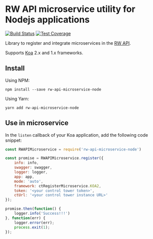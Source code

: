 # RW API microservice utility for Nodejs applications

[![Build Status](https://travis-ci.com/resource-watch/rw-api-microservice-node.svg?branch=main)](https://travis-ci.com/resource-watch/rw-api-microservice-node)
[![Test Coverage](https://api.codeclimate.com/v1/badges/ee1ee2cab3d50b46fcd1/test_coverage)](https://codeclimate.com/github/resource-watch/rw-api-microservice-node/test_coverage)

Library to register and integrate microservices in the [RW API](https://api.resourcewatch.org/).

Supports [Koa](https://koajs.com/) 2.x and 1.x frameworks. 

## Install

Using NPM:
````
npm install --save rw-api-microservice-node
````

Using Yarn:
````
yarn add rw-api-microservice-node
````

## Use in microservice

In the `listen` callback of your Koa application, add the following code snippet:

```javascript
const RWAPIMicroservice = require('rw-api-microservice-node')

const promise = RWAPIMicroservice.register({
    info: info,
    swagger: swagger,
    logger: logger, 
    app: app,
    mode: 'auto',
    framework: ctRegisterMicroservice.KOA2,
    token: '<your control tower token>',
    ctUrl: '<your control tower instance URL>'
});

promise.then(function() {
    logger.info('Success!!!')
}, function(err) {
    logger.error(err);
    process.exit(1);
});
```
